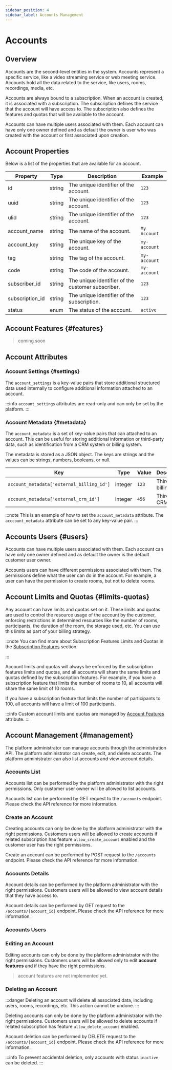 ```yaml
---
sidebar_position: 4
sidebar_label: Accounts Management
---
```


# Accounts

## Overview

Accounts are the second-level entities in the system. Accounts represent a specific service, like a video streaming service or web meeting service. Accounts hold all the data related to the service, like users, rooms, recordings, media, etc.

Accounts are always bound to a subscription. When an account is created, it is associated with a subscription. The subscription defines the service that the account will have access to. The subscription also defines the features and quotas that will be available to the account. 

Accounts can have multiple users associated with them. Each account can have only one owner defined and as default the owner is user who was created with the account or first associated upon creation.

## Account Properties

Below is a list of the properties that are available for an account.

| Property      | Type   | Description                                       | Example      |
|---------------|--------|---------------------------------------------------|--------------|
| id            | string | The unique identifier of the account.             | `123`        |
| uuid          | string | The unique identifier of the account.             | `123`        |
| ulid          | string | The unique identifier of the account.             | `123`        |
| account_name  | string | The name of the account.                          | `My Account` |
| account_key   | string | The unique key of the account.                    | `my-account` |
| tag           | string | The tag of the account.                           | `my-account` |
| code          | string | The code of the account.                          | `my-account` |
| subscriber_id | string | The unique identifier of the customer subscriber. | `123`        |
| subscription_id | string | The unique identifier of the subscription. | `123`        |
| status        | enum   | The status of the account.                        | `active`     |

## Account Features {#features}

> coming soon

## Account Attributes

### Account Settings {#settings}

The `account_settings` is a key-value pairs that store additional structured data used internally to configure additional information attached to an account.

:::info
`account_settings` attributes are read-only and can only be set by the platform.
:::

### Account Metadata {#metadata}

The `account_metadata` is a set of key-value pairs that can attached to an account. This can be useful for storing additional information or third-party data, such as identification from a CRM system or billing system.

The metadata is stored as a JSON object. The keys are strings and the values can be strings, numbers, booleans, or null.

| Key                                       | Type    | Value  | Description            |
|-------------------------------------------|---------|--------|------------------------|
| `account_metadata['external_billing_id']` | integer | `123`  | Third-party billing id |
| `account_metadata['external_crm_id']`     | integer | `456`  | Third-party CRM id     |

:::note
This is an example of how to set the `account_metadata` attribute. The `acccount_metadata` attribute can be set to any key-value pair.
:::

## Accounts Users {#users}

Accounts can have multiple users associated with them. Each account can have only one owner defined and as default the owner is the default customer user owner.

Accounts users can have different permissions associated with them. The permissions define what the user can do in the account. For example, a user can have the permission to create rooms, but not to delete rooms.

## Account Limits and Quotas {#limits-quotas}

Any account can have limits and quotas set on it. These limits and quotas are used to control the resource usage of the account by the customer, enforcing restrictions in determined resources like the number of rooms, participants, the duration of the room, the storage used, etc. You can use this limits as part of your billing strategy.

:::note
You can find more about Subscription Features Limits and Quotas in the [Subscription Features](/docs/administration/service-packages/subscriptions#features) section. 

:::

Account limits and quotas will always be enforced by the subscription features limits and quotas, and all accounts will share the same limits and quotas defined by the subscription features. For example, if you have a subscription feature that limits the number of rooms to 10, all accounts will share the same limit of 10 rooms.


If you have a subscription feature that limits the number of participants to 100, all accounts will have a limit of 100 participants.

:::info
Custom account limits and quotas are managed by [Account Features](#features) attribute.
:::


## Account Management {#management}

The platform administrator can manage accounts through the administration API. The platform administrator can create, edit, and delete accounts. The platform administrator can also list accounts and view account details.

### Accounts List

Accounts list can be performed by the platform administrator with the right permissions. Only customer user owner will be allowed to list accounts.

Accounts list can be performed by GET request to the `/accounts` endpoint. Please check the API reference for more information.

### Create an Account

Creating accounts can only be done by the platform administrator with the right permissions. Customers users will be allowed to create accounts if related subscription has feature `allow_create_account` enabled and the customer user has the right permissions.

Create an account can be performed by POST request to the `/accounts` endpoint. Please check the API reference for more information.

### Accounts Details

Account details can be performed by the platform administrator with the right permissions. Customers users will be allowed to view account details that they have access to.

Account details can be performed by GET request to the `/accounts/{account_id}` endpoint. Please check the API reference for more information.

### Accounts Users

### Editing an Account

Editing accounts can only be done by the platform administrator with the right permissions. Customers users will be allowed only to edit **account features** and if they have the right permissions.

> account features are not implemented yet.

### Deleting an Account

:::danger
Deleting an account will delete all associated data, including users, rooms, recordings, etc. This action cannot be undone.
:::

Deleting accounts can only be done by the platform administrator with the right permissions. Customers users will be allowed to delete accounts if related subscription has feature `allow_delete_account` enabled.

Account deletion can be performed by DELETE request to the `/accounts/{account_id}` endpoint. Please check the API reference for more information.

:::info
To prevent accidental deletion, only accounts with status `inactive` can be deleted.
:::

